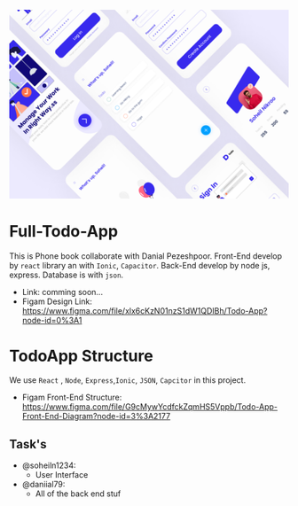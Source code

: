 ![Todo App Design Shot](https://github.com/soheilnikroo/Full-Todo-App/blob/master/TodoApp-Preview.png)

# Full-Todo-App
This is Phone book collaborate with Danial Pezeshpoor. Front-End develop by `react` library an with `Ionic`, `Capacitor`. Back-End develop by node js, express. Database is with `json`.

- Link: comming soon...
- Figam Design Link: https://www.figma.com/file/xlx6cKzN01nzS1dW1QDIBh/Todo-App?node-id=0%3A1

# TodoApp Structure

We use  `React` , `Node`, `Express`,`Ionic`, `JSON`, `Capcitor` in this project.

- Figam Front-End Structure: https://www.figma.com/file/G9cMywYcdfckZqmHS5Vppb/Todo-App-Front-End-Diagram?node-id=3%3A2177


## Task's

- @soheiln1234:
  - User Interface
- @daniial79:
  - All of the back end stuf
